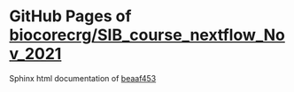 GitHub Pages of [biocorecrg/SIB_course_nextflow_Nov_2021](https://github.com/biocorecrg/SIB_course_nextflow_Nov_2021.git)
===
Sphinx html documentation of [beaaf453](https://github.com/biocorecrg/SIB_course_nextflow_Nov_2021/tree/beaaf4537cfec73febe82be798b34988db21ee80)
